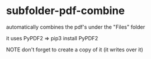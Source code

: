 # subfolder-pdf-combine
automatically combines the pdf's under the "Files" folder

it uses PyPDF2
=> pip3 install PyPDF2

NOTE
don't forget to create a copy of it (it writes over it)
